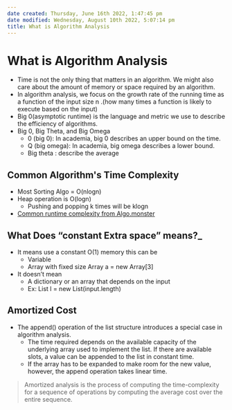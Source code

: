 ```yaml
---
date created: Thursday, June 16th 2022, 1:47:45 pm
date modified: Wednesday, August 10th 2022, 5:07:14 pm
title: What is Algorithm Analysis
---
```


# What is Algorithm Analysis

* Time is not the only thing that matters in an algorithm. We might also care about the amount of memory or space required by an algorithm.
* In algorithm analysis, we focus on the growth rate of the running time as a function of the input size n .(how many times a function is likely to execute based on the input)
* Big 0(asymptotic runtime) is the language and metric we use to describe the efficiency of algorithms.
* Big 0, Big Theta, and Big Omega
	* 0 (big 0): In academia, big 0 describes an upper bound on the time.
	* Q (big omega): In academia, big omega describes a lower bound.
	* Big theta : describe the average

## Common Algorithm's Time Complexity

- Most Sorting Algo = O(nlogn)
- Heap operation is O(logn)
	- Pushing and popping k times will be klogn
- [Common runtime complexity from Algo.monster](https://algo.monster/problems/runtime_summary)

## What Does “constant Extra space” means?_

  * It means use a constant O(1) memory this can be
	  * Variable
	  * Array with fixed size Array a = new Array[3]
  * It doesn’t mean
	  * A dictionary or an array that depends on the input
	  * Ex: List l = new List(input.length)

## Amortized Cost

- The append() operation of the list structure introduces a special case in algorithm analysis.
	- The time required depends on the available capacity of the underlying array used to implement the list. If there are available slots, a value can be appended to the list in constant time.
	- If the array has to be expanded to make room for the new value, however, the append operation takes linear time.

> Amortized analysis is the process of computing the time-complexity for a sequence of operations by computing the average cost over the entire sequence.
